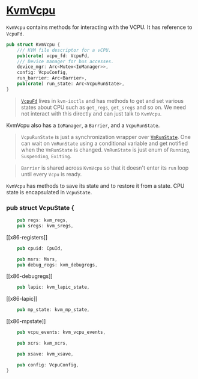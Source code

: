 # [KvmVcpu](/home/dell/Documents/courses/col732/vmm-reference/src/vm-vcpu/src/vcpu/mod.rs)

`KvmVcpu` contains methods for interacting with the VCPU. It has reference to `VcpuFd`.

```rs
pub struct KvmVcpu {
    /// KVM file descriptor for a vCPU.
    pub(crate) vcpu_fd: VcpuFd,
    /// Device manager for bus accesses.
    device_mgr: Arc<Mutex<IoManager>>,
    config: VcpuConfig,
    run_barrier: Arc<Barrier>,
    pub(crate) run_state: Arc<VcpuRunState>,
}
```

> [`VcpuFd`](/home/dell/.cargo/registry/src/github.com-1ecc6299db9ec823/kvm-ioctls-0.11.0/src/ioctls/vcpu.rs)
lives in `kvm-ioctls` and has methods to get and set various states about CPU
such as `get_regs`, `get_sregs` and so on. We need not interact with this
directly and can just talk to `KvmVcpu`.

KvmVcpu also has a `IoManager`, a `Barrier`, and a `VcpuRunState`.

> `VcpuRunState` is just a synchronization wrapper over
[`VmRunState`](/home/dell/Documents/courses/col732/vmm-reference/src/vm-vcpu/src/vm.rs).
One can wait on `VmRunState` using a conditional variable and get notified when
the `VmRunState` is changed. `VmRunState` is just enum of `Running`, `Suspending`,
`Exiting`.

> `Barrier` is shared across `KvmVcpu` so that it doesn't enter its `run` loop 
> until every `Vcpu` is ready.

`KvmVcpu` has methods to save its state and to restore it from a state. CPU
state is encapsulated in `VcpuState`. 

### pub struct VcpuState {
```rust
    pub regs: kvm_regs,
    pub sregs: kvm_sregs,
```
[[x86-registers]]

```rust
    pub cpuid: CpuId,
```
```rust
    pub msrs: Msrs,
    pub debug_regs: kvm_debugregs,
```
[[x86-debugregs]]

```rust
    pub lapic: kvm_lapic_state,
```
[[x86-lapic]]
```rust
    pub mp_state: kvm_mp_state,
```
[[x86-mpstate]]
```rust
    pub vcpu_events: kvm_vcpu_events,
```
```rust
    pub xcrs: kvm_xcrs,
```
```rust
    pub xsave: kvm_xsave,
```
```rust
    pub config: VcpuConfig,
}
```



